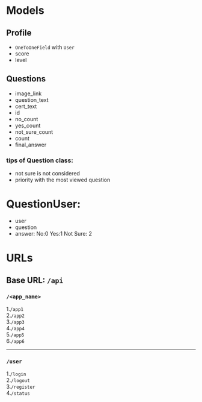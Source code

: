 # Models
## Profile
- `OneToOneField` with `User`
- score    
- level  
## Questions
- image_link
- question_text
- cert_text
- id
- no_count
- yes_count
- not_sure_count
- count
- final_answer
### tips of Question class: 	
- not sure is not considered
- priority with the most viewed question
# QuestionUser:
- user  
- question  
- answer: No:0  Yes:1   Not Sure: 2 
	
# URLs
## Base URL:    `/api`

### `/<app_name>`  
1.`/app1`   
2.`/app2`   
3.`/app3`   
4.`/app4`   
5.`/app5`   
6.`/app6`  

---
### `/user`    
1.`/login`      
2.`/logout`         
3.`/register`    
4.`/status` 

